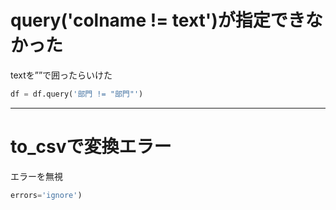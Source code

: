 # query('colname != text')が指定できなかった
textを””で囲ったらいけた
```py
df = df.query('部門 != "部門"')
```
***

# to_csvで変換エラー
エラーを無視
```py
errors='ignore')
```